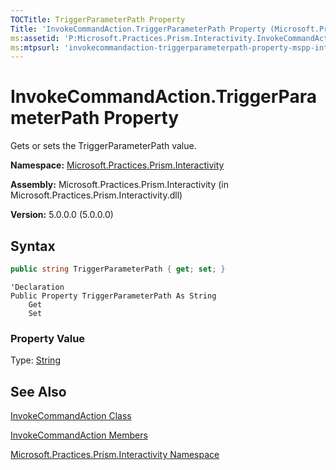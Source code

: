 ```yaml
---
TOCTitle: TriggerParameterPath Property
Title: 'InvokeCommandAction.TriggerParameterPath Property (Microsoft.Practices.Prism.Interactivity)'
ms:assetid: 'P:Microsoft.Practices.Prism.Interactivity.InvokeCommandAction.TriggerParameterPath'
ms:mtpsurl: 'invokecommandaction-triggerparameterpath-property-mspp-interactivity.md'
---
```


# InvokeCommandAction.TriggerParameterPath Property

Gets or sets the TriggerParameterPath value. 

**Namespace:** [Microsoft.Practices.Prism.Interactivity](/patterns-practices/reference/mspp-interactivity-namespace)

**Assembly:** Microsoft.Practices.Prism.Interactivity (in Microsoft.Practices.Prism.Interactivity.dll)

**Version:** 5.0.0.0 (5.0.0.0)

## Syntax

```C#
public string TriggerParameterPath { get; set; }
```

```VB
'Declaration
Public Property TriggerParameterPath As String
	Get
	Set
```

### Property Value

Type: [String](http://msdn.microsoft.com/en-us/library/s1wwdcbf)

## See Also

[InvokeCommandAction Class](/patterns-practices/reference/invokecommandaction-class-mspp-interactivity)

[InvokeCommandAction Members](/patterns-practices/reference/invokecommandaction-members-mspp-interactivity)

[Microsoft.Practices.Prism.Interactivity Namespace](/patterns-practices/reference/mspp-interactivity-namespace)
